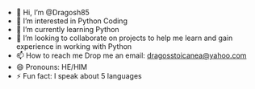 - 👋 Hi, I’m @Dragosh85
- 👀 I’m interested in Python Coding
- 🌱 I’m currently learning Python 
- 💞️ I’m looking to collaborate on projects to help me learn and gain experience in working with Python
- 📫 How to reach me Drop me an email: dragosstoicanea@yahoo.com
- 😄 Pronouns: HE/HIM
- ⚡ Fun fact: I speak about 5 languages

<!---
Dragosh85/Dragosh85 is a ✨ special ✨ repository because its `README.md` (this file) appears on your GitHub profile.
You can click the Preview link to take a look at your changes.
--->
